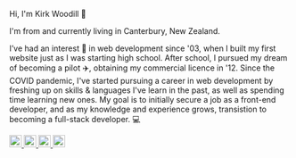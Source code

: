 Hi, I'm Kirk Woodill 👋 

I'm from and currently living in Canterbury, New Zealand.

I’ve had an interest 👀 in web development since '03, when I built my first website just as I was starting high school. After school, I pursued my dream of becoming a pilot :airplane:, obtaining my commercial licence in '12. Since the COVID pandemic, I've started pursuing a career in web development by freshing up on skills & languages I've learn in the past, as well as spending time learning new ones. My goal is to initially secure a job as a front-end developer, and as my knowledge and experience grows, transistion to becoming a full-stack developer.  :computer:




<p align="left">
  <a href="https://www.linkedin.com/in/kirk-woodill/">
    <img alt="Kirk's LinkedIN" width="22px" src="https://raw.githubusercontent.com/peterthehan/peterthehan/master/assets/linkedin.svg" />
  </a>
  <a href="https://www.facebook.com/kirkwoodill">
    <img alt="Kirk's Facebook" width="22px" src="https://raw.githubusercontent.com/peterthehan/peterthehan/master/assets/facebook.svg" />
  </a>
  <a href="https://www.reddit.com/user/zk_captkirk">
    <img alt="Kirk's Reddit" width="22px" src="https://raw.githubusercontent.com/peterthehan/peterthehan/master/assets/reddit.svg" />
  </a>
  <a href="https://open.spotify.com/user/zk_captkirk">
    <img alt="Kirk's Spotify" width="22px" src="https://raw.githubusercontent.com/peterthehan/peterthehan/master/assets/spotify.svg" />
  </a>
  
</p>
